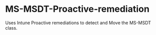 # MS-MSDT-Proactive-remediation
Uses Intune Proactive remediations to detect and Move the MS-MSDT class.
